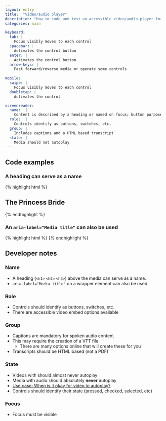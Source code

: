 ```yaml
---
layout: entry
title:  "Video/audio player"
description: "How to code and test an accessible video/audio player for Web"
categories: main

keyboard:
  tab: |
    Focus visibly moves to each control
  spacebar: |
    Activates the control button
  enter: |
    Activates the control button
  arrow-keys: |
    Fast forward/reverse media or operate some controls
          
mobile:
  swipe: |
    Focus visibly moves to each control
  doubletap: |
    Activates the control

screenreader:
  name:  |
    Content is described by a heading or named on focus; button purpose is clear
  role:  |
    Controls identify as buttons, switches, etc.
  group: |
    Includes captions and a HTML based transcript
  state: |
    Media should not autoplay
---
```



## Code examples

### A heading can serve as a name
{% highlight html %}
<h2>The Princess Bride</h2>
<video-embed>
</video-embed>
{% endhighlight %}

### An `aria-label="Media title"` can also be used
{% highlight html %}
<video-embed aria-label="The Princess Bride"></video-embed>
{% endhighlight %}

## Developer notes

### Name
- A heading (`<h1>` `<h2>` `<h3>`) above the media can serve as a name. 
- `aria-label="Media title"` on a wrapper element can also be used.

### Role
- Controls should identify as buttons, switches, etc.
- There are accessible video embed options available

### Group
- Captions are mandatory for spoken audio content
- This may require the creation of a VTT file
  - There are many options online that will create these for you
- Transcripts should be HTML based (not a PDF)

### State
- Videos with should almost never autoplay
- Media with audio should absolutely **never** autoplay
- [Use case: When is it okay for video to autoplay?](https://www.youtube.com/watch?v=dQw4w9WgXcQ)
- Controls should identify their state (pressed, checked, selected, etc)

### Focus
- Focus must be visible
